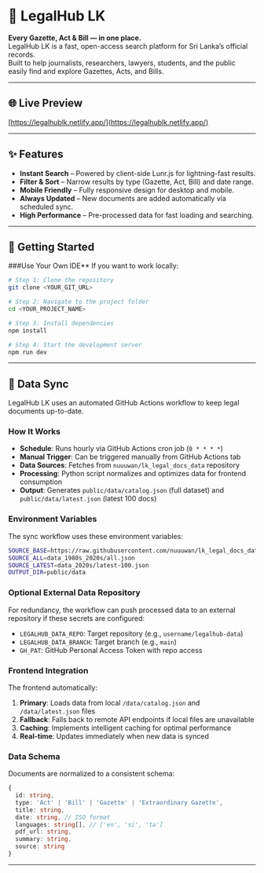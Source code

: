 # 📜 LegalHub LK

**Every Gazette, Act & Bill — in one place.**  
LegalHub LK is a fast, open-access search platform for Sri Lanka’s official records.  
Built to help journalists, researchers, lawyers, students, and the public easily find and explore Gazettes, Acts, and Bills.

---

## 🌐 Live Preview
[https://legalhublk.netlify.app/](https://legalhublk.netlify.app/)

---

## ✨ Features
- **Instant Search** – Powered by client-side Lunr.js for lightning-fast results.
- **Filter & Sort** – Narrow results by type (Gazette, Act, Bill) and date range.
- **Mobile Friendly** – Fully responsive design for desktop and mobile.
- **Always Updated** – New documents are added automatically via scheduled sync.
- **High Performance** – Pre-processed data for fast loading and searching.

---

## 🚀 Getting Started

###Use Your Own IDE**
If you want to work locally:

```bash
# Step 1: Clone the repository
git clone <YOUR_GIT_URL>

# Step 2: Navigate to the project folder
cd <YOUR_PROJECT_NAME>

# Step 3: Install dependencies
npm install

# Step 4: Start the development server
npm run dev
```

---

## 🔄 Data Sync

LegalHub LK uses an automated GitHub Actions workflow to keep legal documents up-to-date.

### How It Works
- **Schedule**: Runs hourly via GitHub Actions cron job (`0 * * * *`)
- **Manual Trigger**: Can be triggered manually from GitHub Actions tab
- **Data Sources**: Fetches from `nuuuwan/lk_legal_docs_data` repository
- **Processing**: Python script normalizes and optimizes data for frontend consumption
- **Output**: Generates `public/data/catalog.json` (full dataset) and `public/data/latest.json` (latest 100 docs)

### Environment Variables
The sync workflow uses these environment variables:
```bash
SOURCE_BASE=https://raw.githubusercontent.com/nuuuwan/lk_legal_docs_data/main
SOURCE_ALL=data_1980s_2020s/all.json
SOURCE_LATEST=data_2020s/latest-100.json
OUTPUT_DIR=public/data
```

### Optional External Data Repository
For redundancy, the workflow can push processed data to an external repository if these secrets are configured:
- `LEGALHUB_DATA_REPO`: Target repository (e.g., `username/legalhub-data`)
- `LEGALHUB_DATA_BRANCH`: Target branch (e.g., `main`)
- `GH_PAT`: GitHub Personal Access Token with repo access

### Frontend Integration
The frontend automatically:
1. **Primary**: Loads data from local `/data/catalog.json` and `/data/latest.json` files
2. **Fallback**: Falls back to remote API endpoints if local files are unavailable
3. **Caching**: Implements intelligent caching for optimal performance
4. **Real-time**: Updates immediately when new data is synced

### Data Schema
Documents are normalized to a consistent schema:
```typescript
{
  id: string,
  type: 'Act' | 'Bill' | 'Gazette' | 'Extraordinary Gazette',
  title: string,
  date: string, // ISO format
  languages: string[], // ['en', 'si', 'ta']
  pdf_url: string,
  summary: string,
  source: string
}
```

---
